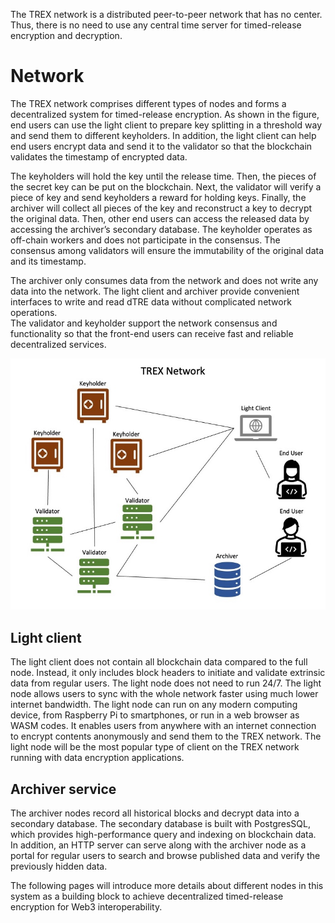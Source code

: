 The TREX network is a distributed peer-to-peer network that has no center. Thus, there is no need to use any central time server for timed-release encryption and decryption. 

# Network
The TREX network comprises different types of nodes and forms a decentralized system for timed-release encryption. As shown in the figure, end users can use the light client to prepare key splitting in a threshold way and send them to different keyholders. In addition, the light client can help end users encrypt data and send it to the validator so that the blockchain validates the timestamp of encrypted data.

The keyholders will hold the key until the release time. Then, the pieces of the secret key can be put on the blockchain. Next, the validator will verify a piece of key and send keyholders a reward for holding keys. Finally, the archiver will collect all pieces of the key and reconstruct a key to decrypt the original data. Then, other end users can access the released data by accessing the archiver’s secondary database. The keyholder operates as off-chain workers and does not participate in the consensus. The consensus among validators will ensure the immutability of the original data and its timestamp. 

The archiver only consumes data from the network and does not write any data into the network.
The light client and archiver provide convenient interfaces to write and read dTRE data without complicated network operations.  
The validator and keyholder support the network consensus and functionality so that the front-end users can receive fast and reliable decentralized services.

![TREX-network](trex-network.jpg)

## Light client
The light client does not contain all blockchain data compared to the full node. Instead, it only includes block headers to initiate and validate extrinsic data from regular users. The light node does not need to run 24/7. The light node allows users to sync with the whole network faster using much lower internet bandwidth. The light node can run on any modern computing device, from Raspberry Pi to smartphones, or run in a web browser as WASM codes. It enables users from anywhere with an internet connection to encrypt contents anonymously and send them to the TREX network. The light node will be the most popular type of client on the TREX network running with data encryption applications.

## Archiver service
The archiver nodes record all historical blocks and decrypt data into a secondary database. The secondary database is built with PostgresSQL, which provides high-performance query and indexing on blockchain data. In addition, an HTTP server can serve along with the archiver node as a portal for regular users to search and browse published data and verify the previously hidden data.

The following pages will introduce more details about different nodes in this system as a building block to achieve decentralized timed-release encryption for Web3 interoperability.
